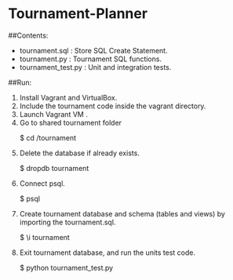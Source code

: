 # Tournament-Planner

##Contents:
- tournament.sql : Store SQL Create Statement.
- tournament.py : Tournament SQL functions.
- tournament_test.py : Unit and integration tests.


##Run:
1. Install Vagrant and VirtualBox.
2. Include the tournament code inside the vagrant directory.
3. Launch Vagrant VM .
4. Go to shared tournament folder 
	<p>$ cd /tournament</p>
5. Delete the database if already exists. 
	<p>$ dropdb tournament</p>
6. Connect psql.
	<p>$ psql</p>
6. Create tournament database and schema (tables and views) by importing the tournament.sql. 
	<p>$ \i tournament</p>
7. Exit tournament database, and run the units test code.
	<p>$ python tournament_test.py</p>
